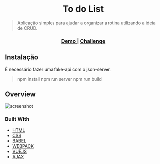 <!-- Please update value in the {}  -->

<h1 align="center">To do List</h1>

> Aplicação simples para ajudar a organizar a rotina utilizando a ideia de CRUD.


<div align="center">
  <h3>
    <a href="https://carlosaaraujo.github.io/404-Not-Found/">
      Demo
    </a>
    <span> | </span>
    <a href="https://devchallenges.io/challenges/wBunSb7FPrIepJZAg0sY">
      Challenge
    </a>
  </h3>
</div>

## Instalação
É necessário fazer uma fake-api com o json-server.

> npm install
> npm run server
> npm run build

<!-- OVERVIEW -->

## Overview

![screenshot](https://i.imgur.com/aFV2Baj.gif)

### Built With

<!-- This section should list any major frameworks that you built your project using. Here are a few examples.-->

- [HTML](https://www.w3schools.com/)
- [CSS](https://www.w3schools.com/css/css_website_layout.asp)
- [BABEL](https://babeljs.io/)
- [WEBPACK](https://webpack.js.org/)
- [VUEJS](https://vuejs.org/)
- [AJAX](https://www.npmjs.com/package/axios)


